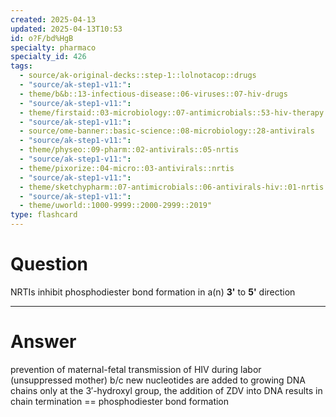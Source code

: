 ```yaml
---
created: 2025-04-13
updated: 2025-04-13T10:53
id: o?F/bd%HgB
specialty: pharmaco
specialty_id: 426
tags:
  - source/ak-original-decks::step-1::lolnotacop::drugs
  - "source/ak-step1-v11:": 
  - theme/b&b::13-infectious-disease::06-viruses::07-hiv-drugs
  - "source/ak-step1-v11:": 
  - theme/firstaid::03-microbiology::07-antimicrobials::53-hiv-therapy
  - "source/ak-step1-v11:": 
  - source/ome-banner::basic-science::08-microbiology::28-antivirals
  - "source/ak-step1-v11:": 
  - theme/physeo::09-pharm::02-antivirals::05-nrtis
  - "source/ak-step1-v11:": 
  - theme/pixorize::04-micro::03-antivirals::nrtis
  - "source/ak-step1-v11:": 
  - theme/sketchypharm::07-antimicrobials::06-antivirals-hiv::01-nrtis
  - "source/ak-step1-v11:": 
  - theme/uworld::1000-9999::2000-2999::2019"
type: flashcard
---
```


# Question
NRTIs inhibit phosphodiester bond formation in a(n) **3'** to **5'** direction

---

# Answer
prevention of maternal-fetal transmission of HIV during labor (unsuppressed mother) b/c new nucleotides are added to growing DNA chains only at the 3′-hydroxyl group, the addition of ZDV into DNA results in chain termination == phosphodiester bond formation